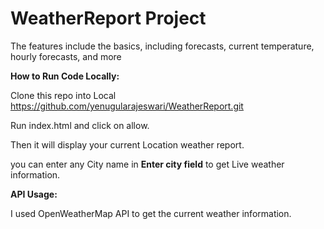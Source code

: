 # WeatherReport Project

The features include the basics, including forecasts, current temperature, hourly forecasts, and more

**How to Run Code Locally:**

Clone this repo into Local https://github.com/yenugularajeswari/WeatherReport.git

Run index.html and click on allow.

Then it will display your current Location weather report.

you can enter any City name in **Enter city field** to get Live weather information.

**API Usage:**

I used OpenWeatherMap API to get the current weather information.
